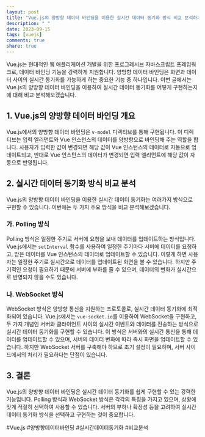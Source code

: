 ```yaml
---
layout: post
title: "Vue.js의 양방향 데이터 바인딩을 이용한 실시간 데이터 동기화 방식 비교 분석하기"
description: " "
date: 2023-09-15
tags: [vuejs]
comments: true
share: true
---
```


Vue.js는 현대적인 웹 애플리케이션 개발을 위한 프로그레시브 자바스크립트 프레임워크로, 데이터 바인딩 기능을 강력하게 지원합니다. 양방향 데이터 바인딩은 화면과 데이터 사이의 실시간 동기화를 가능하게 하는 중요한 기능 중 하나입니다. 이번 글에서는 Vue.js의 양방향 데이터 바인딩을 이용하여 실시간 데이터 동기화를 어떻게 구현하는지에 대해 비교 분석해보겠습니다.

## 1. Vue.js의 양방향 데이터 바인딩 개요

Vue.js에서의 양방향 데이터 바인딩은 `v-model` 디렉티브를 통해 구현됩니다. 이 디렉티브는 입력 엘리먼트와 Vue 인스턴스의 데이터를 양방향으로 바인딩해 주는 역할을 합니다. 사용자가 입력한 값이 변경되면 해당 값이 Vue 인스턴스의 데이터로 자동으로 업데이트되고, 반대로 Vue 인스턴스의 데이터가 변경되면 입력 엘리먼트에 해당 값이 자동으로 반영됩니다.

## 2. 실시간 데이터 동기화 방식 비교 분석

Vue.js의 양방향 데이터 바인딩을 이용한 실시간 데이터 동기화는 여러가지 방식으로 구현할 수 있습니다. 이번에는 두 가지 주요 방식을 비교 분석해보겠습니다.

### 가. Polling 방식

Polling 방식은 일정한 주기로 서버에 요청을 보내 데이터를 업데이트하는 방식입니다. Vue.js에서는 `setInterval` 함수를 사용하여 일정한 주기마다 서버에 데이터를 요청하고, 받은 데이터를 Vue 인스턴스의 데이터로 업데이트할 수 있습니다. 이렇게 하면 사용자는 일정한 주기로 실시간으로 데이터를 업데이트된 화면을 볼 수 있습니다. 하지만 주기적인 요청이 필요하기 때문에 서버에 부하를 줄 수 있으며, 데이터의 변화가 실시간으로 반영되지 않을 수도 있습니다.

### 나. WebSocket 방식

WebSocket 방식은 양방향 통신을 지원하는 프로토콜로, 실시간 데이터 동기화에 최적화되어 있습니다. Vue.js에서는 `vue-socket.io`를 이용하여 WebSocket을 구현하고, 두 가지 개념인 서버와 클라이언트 사이의 실시간 이벤트와 데이터를 전송하는 방식으로 실시간 데이터 동기화를 구현할 수 있습니다. 이 방식은 서버와의 실시간 통신을 통해 데이터를 업데이트할 수 있으며, 서버의 데이터 변화에 따라 즉시 화면을 업데이트할 수 있습니다. 하지만 WebSocket 서버를 구축해야 하므로 초기 설정이 필요하며, 서버 사이드에서의 처리가 필요하다는 단점이 있습니다.

## 3. 결론

Vue.js의 양방향 데이터 바인딩은 실시간 데이터 동기화를 쉽게 구현할 수 있는 강력한 기능입니다. Polling 방식과 WebSocket 방식은 각각의 특징을 가지고 있으며, 상황에 맞게 적절히 선택하여 사용할 수 있습니다. 서버의 부하나 확장성 등을 고려하여 실시간 데이터 동기화 방식을 선택하고 구현하는 것이 중요합니다.

#Vue.js #양방향데이터바인딩 #실시간데이터동기화 #비교분석